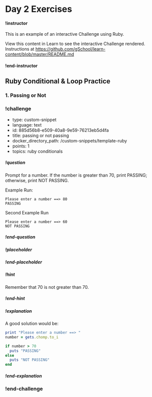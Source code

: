 # Day 2 Exercises

#### !instructor

This is an example of an interactive Challenge using Ruby.

View this content in Learn to see the interactive Challenge rendered. Instructions at https://github.com/gSchool/learn-content/blob/master/README.md

#### !end-instructor

## Ruby Conditional & Loop Practice

### 1. Passing or Not

<!-- >>>>>>>>>>>>>>>>>>>>>> BEGIN CHALLENGE >>>>>>>>>>>>>>>>>>>>>> -->
<!-- Replace everything in square brackets [] and remove brackets  -->

### !challenge
* type: custom-snippet
* language: text
* id: 885d56b8-e509-40a8-9e59-76213eb5d4fa
* title: passing or not passing
* docker_directory_path: /custom-snippets/template-ruby
* points: 1
* topics: ruby conditionals

##### !question

Prompt for a number. If the number is greater than 70, print PASSING; otherwise, print NOT PASSING.

Example Run:

```
Please enter a number ==> 80
PASSING
```

Second Example Run

```
Please enter a number ==> 60
NOT PASSING
```

##### !end-question

##### !placeholder

##### !end-placeholder

<!-- other optional sections -->
##### !hint 

Remember that 70 is not greater than 70.

##### !end-hint

##### !explanation 

A good solution would be:

```ruby
print "Please enter a number ==> "
number = gets.chomp.to_i

if number > 70
  puts "PASSING"
else
  puts "NOT PASSING"
end
```

##### !end-explanation

### !end-challenge

<!-- ======================= END CHALLENGE ======================= -->
